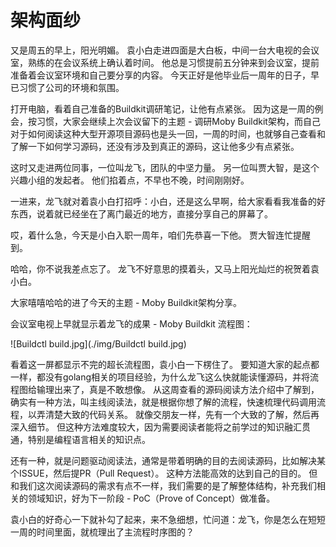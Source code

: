 # 架构面纱

又是周五的早上，阳光明媚。
袁小白走进四面是大白板，中间一台大电视的会议室，熟练的在会议系统上确认着时间。
他总是习惯提前五分钟来到会议室，提前准备着会议室环境和自己要分享的内容。
今天正好是他毕业后一周年的日子，早已习惯了公司的环境和氛围。

打开电脑，看着自己准备的Buildkit调研笔记，让他有点紧张。
因为这是一周的例会，按习惯，大家会继续上次会议留下的主题 - 调研Moby Buildkit架构，而自己对于如何阅读这种大型开源项目源码也是头一回，一周的时间，也就够自己查看和了解一下如何学习源码，还没有涉及到真正的源码，这让他多少有点紧张。

这时又走进两位同事，一位叫龙飞，团队的中坚力量。
另一位叫贾大智，是这个兴趣小组的发起者。
他们掐着点，不早也不晚，时间刚刚好。

一进来，龙飞就对着袁小白打招呼：小白，还是这么早啊，给大家看看我准备的好东西，说着就已经坐在了离门最近的地方，直接分享自己的屏幕了。

哎，着什么急，今天是小白入职一周年，咱们先恭喜一下他。
贾大智连忙提醒到。

哈哈，你不说我差点忘了。
龙飞不好意思的摸着头，又马上阳光灿烂的祝贺着袁小白。

大家嘻嘻哈哈的进了今天的主题 - Moby Buildkit架构分享。

会议室电视上早就显示着龙飞的成果 - Moby Buildkit 流程图：

![Buildctl build.jpg](./img/Buildctl build.jpg)

看着这一屏都显示不完的超长流程图，袁小白一下楞住了。
要知道大家的起点都一样，都没有golang相关的项目经验，为什么龙飞这么快就能读懂源码，并将流程图给输理出来了，真是不敢想像。
从这周查看的源码阅读方法介绍中了解到，确实有一种方法，叫主线阅读法，就是根据你想了解的流程，快速梳理代码调用流程，以弄清楚大致的代码关系。
就像交朋友一样，先有一个大致的了解，然后再深入细节。
但这种方法难度较大，因为需要阅读者能将之前学过的知识融汇贯通，特别是编程语言相关的知识点。

还有一种，就是问题驱动阅读法，通常是带着明确的目的去阅读源码，比如解决某个ISSUE，然后提PR（Pull Request）。
这种方法能高效的达到自己的目的。
但和我们这次阅读源码的需求有点不一样，我们需要的是了解整体结构，补充我们相关的领域知识，好为下一阶段 - PoC（Prove of Concept）做准备。

袁小白的好奇心一下就补勾了起来，来不急细想，忙问道：龙飞，你是怎么在短短一周的时间里面，就梳理出了主流程时序图的？

